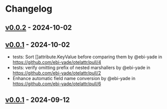 # Changelog

## [v0.0.2](https://github.com/ebi-yade/otelattr/compare/v0.0.1...v0.0.2) - 2024-10-02

## [v0.0.1](https://github.com/ebi-yade/otelattr/commits/v0.0.1) - 2024-10-02
- tests: Sort []attribute.KeyValue before comparing them by @ebi-yade in https://github.com/ebi-yade/otelattr/pull/4
- tests: verify omitting prefix of nested marshallers by @ebi-yade in https://github.com/ebi-yade/otelattr/pull/2
- Enhance automatic field name conversion by @ebi-yade in https://github.com/ebi-yade/otelattr/pull/6

## [v0.0.1](https://github.com/mashiike/otelattr/commits/v0.0.1) - 2024-09-12
